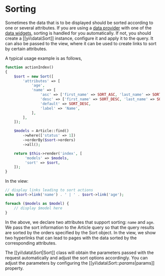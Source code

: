 Sorting
=======

Sometimes the data that is to be displayed should be sorted according to one or several attributes. If you are using
a [data provider](output-data-providers.md) with one of the [data widgets](output-data-widgets.md), sorting is
handled for you automatically. If not, you should create a [[yii\data\Sort]] instance, configure it and
apply it to the query. It can also be passed to the view, where it can be used to create links to sort by certain attributes.

A typical usage example is as follows,

```php
function actionIndex()
{
    $sort = new Sort([
        'attributes' => [
            'age',
            'name' => [
                'asc' => ['first_name' => SORT_ASC, 'last_name' => SORT_ASC],
                'desc' => ['first_name' => SORT_DESC, 'last_name' => SORT_DESC],
                'default' => SORT_DESC,
                'label' => 'Name',
            ],
        ],
    ]);

    $models = Article::find()
        ->where(['status' => 1])
        ->orderBy($sort->orders)
        ->all();

    return $this->render('index', [
         'models' => $models,
         'sort' => $sort,
    ]);
}
```

In the view:

```php
// display links leading to sort actions
echo $sort->link('name') . ' | ' . $sort->link('age');

foreach ($models as $model) {
    // display $model here
}
```

In the above, we declare two attributes that support sorting: `name` and `age`.
We pass the sort information to the Article query so that the query results are
sorted by the orders specified by the Sort object. In the view, we show two hyperlinks
that can lead to pages with the data sorted by the corresponding attributes.

The [[yii\data\Sort|Sort]] class will obtain the parameters passed with the request automatically
and adjust the sort options accordingly.
You can adjust the parameters by configuring the [[yii\data\Sort::$params|$params]] property.
